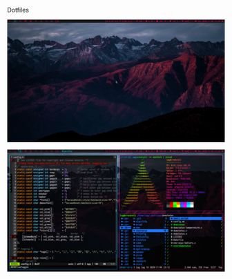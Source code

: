 Dotfiles

![pic alt](./pictures/screenshots/2020-11-05-212513_1920x1080_scrot.png)

![pic alt](./pictures/screenshots/2020-11-05-212804_1920x1080_scrot.png)
